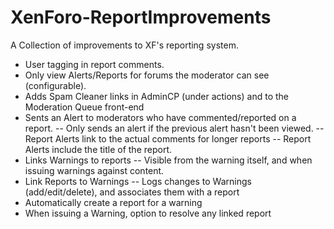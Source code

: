XenForo-ReportImprovements
======================

A Collection of improvements to XF's reporting system.

- User tagging in report comments.
- Only view Alerts/Reports for forums the moderator can see (configurable).
- Adds Spam Cleaner links in AdminCP (under actions) and to the Moderation Queue front-end
- Sents an Alert to moderators who have commented/reported on a report.
-- Only sends an alert if the previous alert hasn't been viewed.
-- Report Alerts link to the actual comments for longer reports
-- Report Alerts include the title of the report. 
- Links Warnings to reports
-- Visible from the warning itself, and when issuing warnings against content.
- Link Reports to Warnings
-- Logs changes to Warnings (add/edit/delete), and associates them with a report
- Automatically create a report for a warning
- When issuing a Warning, option to resolve any linked report 

